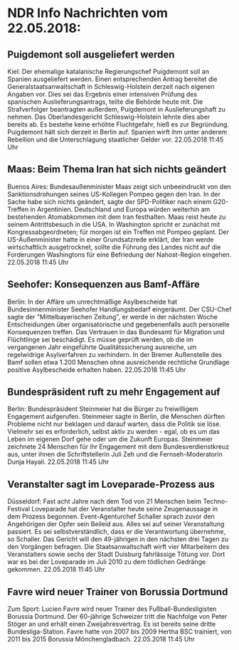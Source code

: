 # NDR Info Nachrichten vom 22.05.2018:


## Puigdemont soll ausgeliefert werden
Kiel: Der ehemalige katalanische Regierungschef Puigdemont soll an Spanien ausgeliefert werden. Einen entsprechenden Antrag bereitet die Generalstaatsanwaltschaft in Schleswig-Holstein derzeit nach eigenen Angaben vor. Dies sei das Ergebnis einer intensiven Prüfung des spanischen Auslieferungsantrags, teilte die Behörde heute mit. Die Strafverfolger beantragten außerdem, Puigdemont in Auslieferungshaft zu nehmen. Das Oberlandesgericht Schleswig-Holstein lehnte dies aber bereits ab. Es bestehe keine erhöhte Fluchtgefahr, hieß es zur Begründung. Puigdemont hält sich derzeit in Berlin auf. Spanien wirft ihm unter anderem Rebellion und die Unterschlagung staatlicher Gelder vor. 22.05.2018 11:45 Uhr 

## Maas: Beim Thema Iran hat sich nichts geändert
Buenos Aires:	Bundesaußenminister Maas zeigt sich unbeeindruckt von den Sanktionsdrohungen seines US-Kollegen Pompeo gegen den Iran. In der Sache habe sich nichts geändert, sagte der SPD-Politiker  nach einem G20-Treffen in Argentinien. Deutschland und Europa würden weiterhin am bestehenden Atomabkommen mit dem Iran festhalten. Maas reist heute zu seinem Antrittsbesuch in die USA. In Washington spricht er zunächst mit Kongressabgeordneten; für morgen ist ein Treffen mit Pompeo geplant. Der US-Außenminister hatte in einer Grundsatzrede erklärt, der Iran werde wirtschaftlich ausgetrocknet, sollte die Führung des Landes nicht auf die Forderungen Washingtons für eine Befriedung der Nahost-Region eingehen. 22.05.2018 11:45 Uhr 

## Seehofer: Konsequenzen aus Bamf-Affäre
Berlin: In der Affäre um unrechtmäßige Asylbescheide hat Bundesinnenminister Seehofer Handlungsbedarf eingeräumt. Der CSU-Chef sagte der "Mittelbayerischen Zeitung", er werde in der nächsten Woche Entscheidungen über organisatorische und gegebenenfalls auch personelle Konsequenzen treffen. Das Vertrauen in das Bundesamt für Migration und Flüchtlinge sei beschädigt. Es müsse geprüft werden, ob die im vergangenen Jahr eingeführte Qualitätssicherung ausreiche, um regelwidrige Asylverfahren zu verhindern. In der Bremer Außenstelle des Bamf sollen etwa 1.200 Menschen ohne ausreichende rechtliche Grundlage positive Asylbescheide erhalten haben. 22.05.2018 11:45 Uhr 

## Bundespräsident ruft zu mehr Engagement auf
Berlin:	Bundespräsident Steinmeier hat die Bürger zu freiwilligem Engagement aufgerufen. Steinmeier sagte in Berlin, die Menschen dürften Probleme nicht nur beklagen und darauf warten, dass die Politik sie löse. Vielmehr sei es erforderlich, selbst aktiv zu werden - egal, ob es um das Leben im eigenen Dorf gehe oder um die Zukunft Europas. Steinmeier zeichnete 24 Menschen für ihr Engagement mit dem Bundesverdienstkreuz aus, unter ihnen die Schriftstellerin Juli Zeh und die Fernseh-Moderatorin Dunja Hayali. 22.05.2018 11:45 Uhr 

## Veranstalter sagt im Loveparade-Prozess aus
Düsseldorf: Fast acht Jahre nach dem Tod von 21 Menschen beim Techno-Festival Loveparade hat der Veranstalter heute seine Zeugenaussage in dem Prozess begonnen. Event-Agenturchef Schaller sprach zuvor den Angehörigen der Opfer sein Beileid aus. Alles sei auf seiner Veranstaltung passiert. Es sei selbstverständlich, dass er die Verantwortung übernehme, so Schaller. Das Gericht will den 49-jährigen in den nächsten drei Tagen zu den Vorgängen befragen. Die Staatsanwaltschaft wirft vier Mitarbeitern des Veranstalters sowie sechs der Stadt Duisburg fahrlässige Tötung vor. Dort war es bei der Loveparade im Juli 2010 zu dem tödlichen Gedränge gekommen. 22.05.2018 11:45 Uhr 

## Favre wird neuer Trainer von Borussia Dortmund
Zum Sport: Lucien Favre wird neuer Trainer des Fußball-Bundesligisten Borussia Dortmund. Der 60-jährige Schweizer tritt die Nachfolge von Peter Stöger an und erhält einen Zweijahresvertrag. Es ist bereits seine dritte Bundesliga-Station. Favre hatte von 2007 bis 2009 Hertha BSC trainiert, von 2011 bis 2015 Borussia Mönchengladbach. 22.05.2018 11:45 Uhr 
